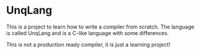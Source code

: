 # UnqLang

This is a project to learn how to write a compiler from scratch.
The language is called UnqLang and is a C-like language with some differences.

This is not a production ready compiler, it is just a learning project!
